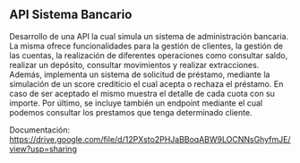 ## API Sistema Bancario

Desarrollo de una API la cual simula un sistema de administración bancaria. La misma ofrece funcionalidades para la gestión de clientes, la gestión de las cuentas, la realización de diferentes operaciones como consultar saldo, realizar un depósito, consultar movimientos y realizar extracciones. Además, implementa un sistema de solicitud de préstamo, mediante la simulación de un score crediticio el cual acepta o rechaza el préstamo. En caso de ser aceptado el mismo muestra el detalle de cada cuota con su importe. Por último, se incluye también un endpoint mediante el cual podemos consultar los prestamos que tenga determinado cliente.

Documentación: https://drive.google.com/file/d/12PXsto2PHJaBBoqABW9LOCNNsGhyfmJE/view?usp=sharing

